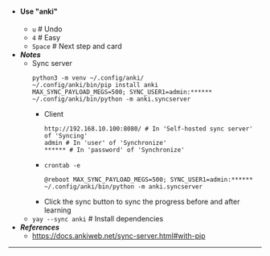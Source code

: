 - #### Use "anki"
    - `u` # Undo
    - `4` # Easy
    - `Space` # Next step and card
- ***Notes***
    - Sync server
      ```
      python3 -m venv ~/.config/anki/
      ~/.config/anki/bin/pip install anki
      MAX_SYNC_PAYLOAD_MEGS=500; SYNC_USER1=admin:****** ~/.config/anki/bin/python -m anki.syncserver
      ```
        - Client
          ```
          http://192.168.10.100:8080/ # In 'Self-hosted sync server' of 'Syncing'
          admin # In 'user' of 'Synchronize'
          ****** # In 'password' of 'Synchronize'
          ```
        - `crontab -e`
          ```
          @reboot MAX_SYNC_PAYLOAD_MEGS=500; SYNC_USER1=admin:****** ~/.config/anki/bin/python -m anki.syncserver
          ```
        - Click the sync button to sync the progress before and after learning
    - `yay --sync anki` # Install dependencies
- ***References***
    - https://docs.ankiweb.net/sync-server.html#with-pip
- ---
